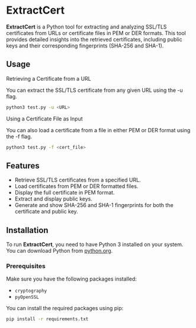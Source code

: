 # ExtractCert

**ExtractCert** is a Python tool for extracting and analyzing SSL/TLS certificates from URLs or certificate files in PEM or DER formats. This tool provides detailed insights into the retrieved certificates, including public keys and their corresponding fingerprints (SHA-256 and SHA-1).

## Usage
Retrieving a Certificate from a URL

You can extract the SSL/TLS certificate from any given URL using the -u flag.

```bash
python3 test.py -u <URL>
```

Using a Certificate File as Input

You can also load a certificate from a file in either PEM or DER format using the -f flag.

```bash
python3 test.py -f <cert_file>
```

## Features

- Retrieve SSL/TLS certificates from a specified URL.
- Load certificates from PEM or DER formatted files.
- Display the full certificate in PEM format.
- Extract and display public keys.
- Generate and show SHA-256 and SHA-1 fingerprints for both the certificate and public key.

## Installation

To run **ExtractCert**, you need to have Python 3 installed on your system. You can download Python from [python.org](https://www.python.org/downloads/).

### Prerequisites

Make sure you have the following packages installed:

- `cryptography`
- `pyOpenSSL`

You can install the required packages using pip:

```bash
pip install -r requirements.txt
